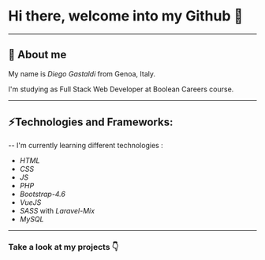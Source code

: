 # Hi there, welcome into my Github 👋

<hr>

## 👀 About me 

My name is _Diego Gastaldi_ from Genoa, Italy.

I'm studying as Full Stack Web Developer at Boolean Careers course.

<hr>

## ⚡Technologies and Frameworks:

-- I'm currently learning different technologies :

* _HTML_ 
* _CSS_
* _JS_
* _PHP_
* _Bootstrap-4.6_
* _VueJS_
* _SASS_ with _Laravel-Mix_
* _MySQL_

<hr>

### Take a look at my projects 👇

   


<!--
**GasGas7/GasGas7** is a ✨ _special_ ✨ repository because its `README.md` (this file) appears on your GitHub profile.

Here are some ideas to get you started:

- 🔭 I’m currently working on ...
- 🌱 I’m currently learning ...
- 👯 I’m looking to collaborate on ...
- 🤔 I’m looking for help with ...
- 💬 Ask me about ...
- 📫 How to reach me: ...
- 😄 Pronouns: ...
- ⚡ Fun fact: ...
-->
